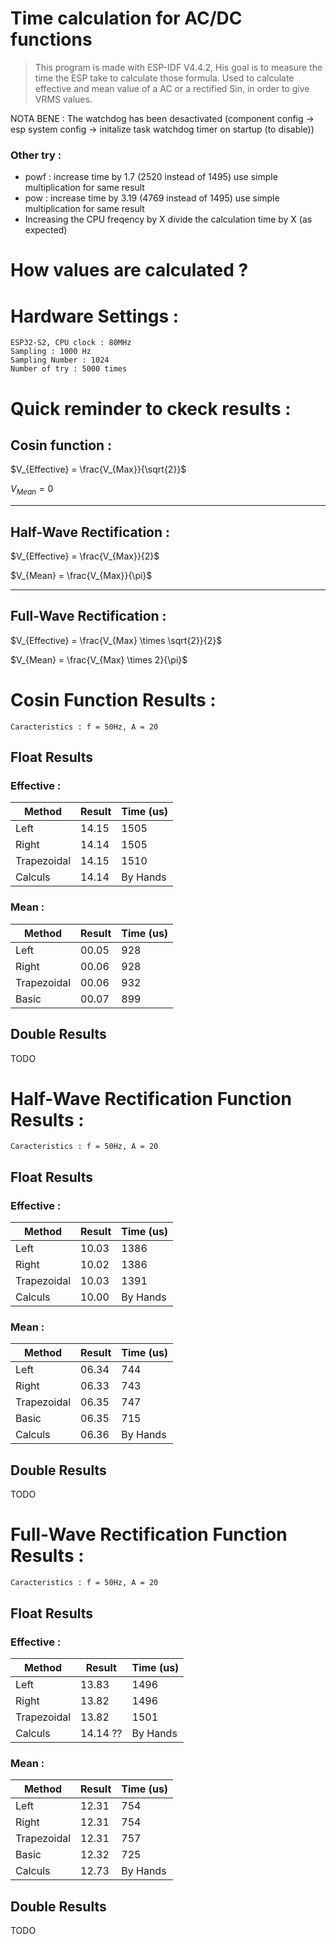 # Time calculation for AC/DC functions

>This program is made with ESP-IDF V4.4.2, His goal is to measure the time the ESP take to calculate those formula.
>Used to calculate effective and mean value of a AC or a rectified Sin, in order to give VRMS values.

NOTA BENE : The watchdog has been desactivated (component config -> esp system config -> initalize task watchdog timer on startup (to disable)) 

### Other try : 
- powf : increase time by 1.7 (2520 instead of 1495) use simple multiplication for same result
- pow : increase time by 3.19 (4769 instead of 1495) use simple multiplication for same result
- Increasing the CPU freqency by X divide the calculation time by X (as expected)

# How values are calculated ?


# Hardware Settings : 

    ESP32-S2, CPU clock : 80MHz
    Sampling : 1000 Hz
    Sampling Number : 1024
    Number of try : 5000 times

# Quick reminder to ckeck results :

## Cosin function :
$V_{Effective} = \frac{V_{Max}}{\sqrt{2}}$

$V_{Mean} = 0$

---
## Half-Wave Rectification :
$V_{Effective} = \frac{V_{Max}}{2}$

$V_{Mean} = \frac{V_{Max}}{\pi}$

---
## Full-Wave Rectification :
$V_{Effective} = \frac{V_{Max} \times \sqrt{2}}{2}$

$V_{Mean} = \frac{V_{Max} \times 2}{\pi}$


# Cosin Function Results :

    Caracteristics : f = 50Hz, A = 20
## Float Results
### Effective :
Method       | Result   | Time (us)
-------------|----------|----------
Left         | 14.15    | 1505
Right        | 14.14    | 1505
Trapezoidal  | 14.15    | 1510
Calculs      | 14.14    | By Hands
### Mean :
Method       | Result   | Time (us)
-------------|----------|----------
Left         | 00.05    | 928
Right        | 00.06    | 928
Trapezoidal  | 00.06    | 932
Basic        | 00.07    | 899
## Double Results
TODO
# Half-Wave Rectification Function Results :

    Caracteristics : f = 50Hz, A = 20
## Float Results
### Effective :
Method       | Result   | Time (us)
-------------|----------|----------
Left         | 10.03    | 1386
Right        | 10.02    | 1386
Trapezoidal  | 10.03    | 1391
Calculs      | 10.00    | By Hands
### Mean :
Method       | Result   | Time (us)
-------------|----------|----------
Left         | 06.34    | 744
Right        | 06.33    | 743
Trapezoidal  | 06.35    | 747
Basic        | 06.35    | 715
Calculs      | 06.36    | By Hands
## Double Results
TODO

# Full-Wave Rectification Function Results :

    Caracteristics : f = 50Hz, A = 20
## Float Results
### Effective :
Method       | Result   | Time (us)
-------------|----------|----------
Left         | 13.83    | 1496
Right        | 13.82    | 1496
Trapezoidal  | 13.82    | 1501
Calculs      | 14.14 ?? | By Hands
### Mean :
Method       | Result   | Time (us)
-------------|----------|----------
Left         | 12.31    | 754
Right        | 12.31    | 754
Trapezoidal  | 12.31    | 757
Basic        | 12.32    | 725
Calculs      | 12.73    | By Hands
## Double Results
TODO